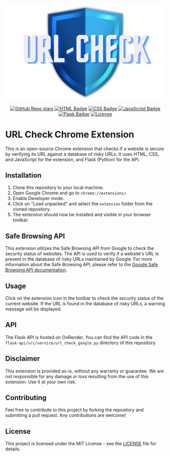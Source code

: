 <p align="center">
  <img src="https://github.com/PhiCodeSoftwares/images-container/blob/main/url-check-banner-logo-large.png" alt="Logo">
</p>

<div align="center">
  <a href="https://github.com/mfts/papermark/stargazers"><img alt="GitHub Repo stars" src="https://img.shields.io/github/stars/PhiCodeSoftwares/url-check"></a>
  <a href="https://developer.mozilla.org/en-US/docs/Web/Guide/HTML/HTML5"><img src="https://img.shields.io/badge/HTML-5-orange?style=flat&logo=html5&logoColor=white" alt="HTML Badge"></a>
  <a href="https://developer.mozilla.org/en-US/docs/Web/CSS"><img src="https://img.shields.io/badge/CSS-3-blue?style=flat&logo=css3&logoColor=white" alt="CSS Badge"></a>
  <a href="https://developer.mozilla.org/en-US/docs/Web/JavaScript"><img src="https://img.shields.io/badge/JavaScript-ES6-yellow?style=flat&logo=javascript&logoColor=white" alt="JavaScript Badge"></a>
  <a href="https://flask.palletsprojects.com/en/2.0.x/"><img src="https://img.shields.io/badge/Flask-2.0-black?style=flat&logo=flask&logoColor=white" alt="Flask Badge"></a>
  <a href="https://github.com/mfts/papermark/blob/main/LICENSE"><img alt="License" src="https://img.shields.io/badge/license-MIT-blue"></a>
</div>

# URL Check Chrome Extension

This is an open-source Chrome extension that checks if a website is secure by verifying its URL against a database of risky URLs. It uses HTML, CSS, and JavaScript for the extension, and Flask (Python) for the API.

## Installation

1. Clone this repository to your local machine.
2. Open Google Chrome and go to `chrome://extensions/`.
3. Enable Developer mode.
4. Click on "Load unpacked" and select the `extension` folder from the cloned repository.
5. The extension should now be installed and visible in your browser toolbar.

## Safe Browsing API

This extension utilizes the Safe Browsing API from Google to check the security status of websites. The API is used to verify if a website's URL is present in the database of risky URLs maintained by Google. For more information about the Safe Browsing API, please refer to the [Google Safe Browsing API documentation](https://developers.google.com/safe-browsing).


## Usage

Click on the extension icon in the toolbar to check the security status of the current website. If the URL is found in the database of risky URLs, a warning message will be displayed.

## API

The Flask API is hosted on OnRender. You can find the API code in the `flask-api/src/service/url_check_google.py` directory of this repository. 

## Disclaimer

This extension is provided as-is, without any warranty or guarantee. We are not responsible for any damage or loss resulting from the use of this extension. Use it at your own risk.

## Contributing

Feel free to contribute to this project by forking the repository and submitting a pull request. Any contributions are welcome!

## License

This project is licensed under the MIT License - see the [LICENSE](LICENSE) file for details.
